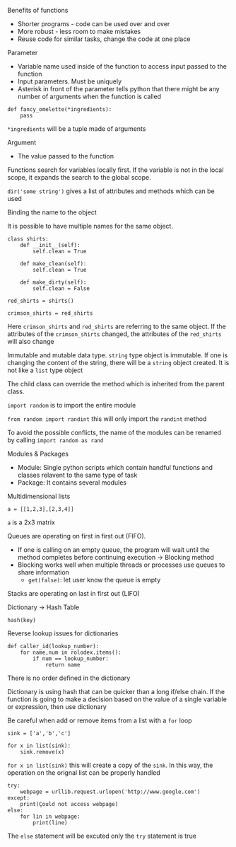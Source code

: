 Benefits of functions
- Shorter programs - code can be used over and over
- More robust - less room to make mistakes
- Reuse code for similar tasks, change the code at one place

Parameter
- Variable name used inside of the function to access input passed to the function
- Input parameters. Must be uniquely 
- Asterisk in front of the parameter tells python that there might be any number of arguments when the function is called
```
def fancy_omelette(*ingredients):
    pass
```
`*ingredients` will be a tuple made of arguments

Argument
- The value passed to the function

Functions search for variables locally first. If the variable is not in the local scope, it expands the search to the global scope.

`dir('some string')` gives a list of attributes and methods which can be used

Binding the name to the object

It is possible to have multiple names for the same object. 
```
class shirts:
    def __init__(self):
        self.clean = True
    
    def make_clean(self):
        self.clean = True
    
    def make_dirty(self):
        self.clean = False
```
`red_shirts = shirts()`

`crimson_shirts = red_shirts`

Here `crimson_shirts` and `red_shirts` are referring to the same object. If the attributes of the `crimson_shirts` changed, the attributes of the `red_shirts` will also change

Immutable and mutable data type. `string` type object is immutable. If one is changing the content of the string, there will be a `string` object created. It is not like a `list` type object

The child class can override the method which is inherited from the parent class.

`import random` is to import the entire module

`from random import randint` this will only import the `randint` method

To avoid the possible conflicts, the name of the modules can be renamed by calling `import random as rand`

Modules & Packages
- Module: Single python scripts which contain handful functions and classes relavent to the same type of task
- Package: It contains several modules

Multidimensional lists
```
a = [[1,2,3],[2,3,4]]
```
`a` is a 2x3 matrix

Queues are operating on first in first out (FIFO). 
- If one is calling on an empty queue, the program will wait until the method completes before continuing execution -> Blocking method
- Blocking works well when multiple threads or processes use queues to share information
    - `get(false)`: let user know the queue is empty

Stacks are operating on last in first out (LIFO)

Dictionary -> Hash Table 

`hash(key)`

Reverse lookup issues for dictionaries
```
def caller_id(lookup_number):
    for name,num in rolodex.items():
        if num == lookup_number:
            return name
```
There is no order defined in the dictionary

Dictionary is using hash that can be quicker than a long if/else chain. If the function is going to make a decision based on the value of a single variable or expression, then use dictionary

Be careful when add or remove items from a list with a `for` loop
```
sink = ['a','b','c']

for x in list(sink):
    sink.remove(x)
```
`for x in list(sink)` this will create a copy of the `sink`. In this way, the operation on the orignal list can be properly handled


```
try:
    webpage = urllib.request.urlopen('http://www.google.com')
except:
    print(Çould not access webpage)
else:
    for lin in webpage:
        print(line)
```

The `else` statement will be excuted only the `try` statement is true